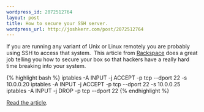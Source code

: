 ```yaml
--- 
wordpress_id: 2072512764
layout: post
title: How to secure your SSH server.
wordpress_url: http://joshkerr.com/post/2072512764
---
```

<p>If you are running any variant of Unix or Linux remotely you are probably using SSH to access that system.  This article from <a href="http://www.rackspacecloud.com/blog/2010/11/11/securing-your-ssh-server/">Rackspace</a> does a great job telling you how to secure your box so that hackers have a really hard time breaking into your system.</p>
{% highlight bash %}
iptables -A INPUT -j ACCEPT -p tcp --dport 22 -s 10.0.0.20
iptables -A INPUT -j ACCEPT -p tcp --dport 22 -s 10.0.0.25
iptables -A INPUT -j DROP -p tcp --dport 22
{% endhighlight %}
<p><a href="http://www.rackspacecloud.com/blog/2010/11/11/securing-your-ssh-server/">Read the article</a>.</p>
